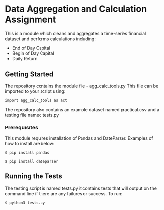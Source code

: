 # Data Aggregation and Calculation Assignment

This is a module which cleans and aggregates a time-series financial dataset and performs calculations including:

* End of Day Capital
* Begin of Day Capital
* Daily Return

## Getting Started

The repository contains the module file - agg_calc_tools.py This file can be imported to your script using:
```
import agg_calc_tools as act
```

The repository also contains an example dataset named practical.csv and a testing file named tests.py

### Prerequisites

This module requires installation of Pandas and DateParser. Examples of how to install are below:
```
$ pip install pandas
```
```
$ pip install dateparser
```

## Running the Tests

The testing script is named tests.py it contains tests that will output on the command line if there are any failures or success. To run:
```
$ python3 tests.py
```
